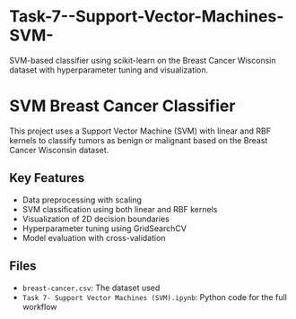 # Task-7--Support-Vector-Machines-SVM-
SVM-based classifier using scikit-learn on the Breast Cancer Wisconsin dataset with hyperparameter tuning and visualization.

# SVM Breast Cancer Classifier

This project uses a Support Vector Machine (SVM) with linear and RBF kernels to classify tumors as benign or malignant based on the Breast Cancer Wisconsin dataset.

## Key Features

- Data preprocessing with scaling
- SVM classification using both linear and RBF kernels
- Visualization of 2D decision boundaries
- Hyperparameter tuning using GridSearchCV
- Model evaluation with cross-validation

## Files

- `breast-cancer.csv`: The dataset used
- `Task 7- Support Vector Machines (SVM).ipynb`: Python code for the full workflow


